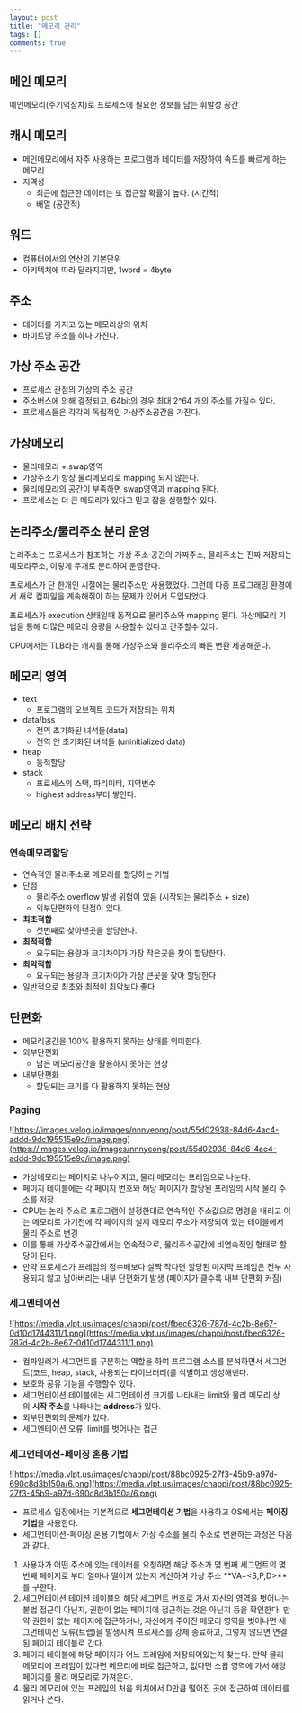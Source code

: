```yaml
---
layout: post
title: "메모리 관리"
tags: []
comments: true
---
```


## 메인 메모리

메인메모리(주기억장치)로 프로세스에 필요한 정보를 담는 휘발성 공간

## 캐시 메모리

- 메인메모리에서 자주 사용하는 프로그램과 데이터를 저장하여 속도를 빠르게 하는 메모리
- 지역성
    - 최근에 접근한 데이터는 또 접근할 확률이 높다. (시간적)
    - 배열 (공간적)

## 워드

- 컴퓨터에서의 연산의 기본단위
- 아키텍처에 따라 달라지지만, 1word = 4byte

## 주소

- 데이터를 가지고 있는 메모리상의 위치
- 바이트당 주소를 하나 가진다.

## 가상 주소 공간

- 프로세스 관점의 가상의 주소 공간
- 주소버스에 의해 결정되고, 64bit의 경우 최대 2^64 개의 주소를 가질수 있다.
- 프로세스들은 각각의 독립적인 가상주소공간을 가진다.

## 가상메모리

- 물리메모리 + swap영역
- 가상주소가 항상 물리메모리로 mapping 되지 않는다.
- 물리메모리의 공간이 부족하면 swap영역과 mapping 된다.
- 프로세스는 더 큰 메모리가 있다고 믿고 잡을 실행할수 있다.

## 논리주소/물리주소 분리 운영

논리주소는 프로세스가 참조하는 가상 주소 공간의 가짜주소, 물리주소는 진짜 저장되는 메모리주소, 이렇게 두개로 분리하여 운영한다.

프로세스가 단 한개인 시절에는 물리주소만 사용했었다. 그런데 다중 프로그래밍 환경에서 새로 컴파일을 계속해줘야 하는 문제가 있어서 도입되었다.

프로세스가 execution 상태일때 동적으로 물리주소와 mapping 된다. 가상메모리 기법을 통해 더많은 메모리 용량을 사용할수 있다고 간주할수 있다.

CPU에서는 TLB라는 캐시를 통해 가상주소와 물리주소의 빠른 변환 제공해준다.

## 메모리 영역

- text
    - 프로그램의 오브젝트 코드가 저장되는 위치
- data/bss
    - 전역 초기화된 녀석들(data)
    - 전역 안 초기화된 녀석들 (uninitialized data)
- heap
    - 동적할당
- stack
    - 프로세스의 스택, 파리미터, 지역변수
    - highest address부터 쌓인다.

## 메모리 배치 전략

### 연속메모리할당

- 연속적인 물리주소로 메모리를 할당하는 기법
- 단점
    - 물리주소 overflow 발생 위험이 있음 (시작되는 물리주소 + size)
    - 외부단편화의 단점이 있다.
- **최초적합**
    - 첫번째로 찾아낸곳을 할당한다.
- **최적적합**
    - 요구되는 용량과 크기차이가 가장 작은곳을 찾아 할당한다.
- **최악적합**
    - 요구되는 용량과 크기차이가 가장 큰곳을 찾아 할당한다
- 일반적으로 최초와 최적이 최악보다 좋다

## 단편화

- 메모리공간을 100% 활용하지 못하는 상태를 의미한다.
- 외부단편화
    - 남은 메모리공간을 활용하지 못하는 현상
- 내부단편화
    - 할당되는 크기를 다 활용하지 못하는 현상

### Paging

![https://images.velog.io/images/nnnyeong/post/55d02938-84d6-4ac4-addd-9dc195515e9c/image.png](https://images.velog.io/images/nnnyeong/post/55d02938-84d6-4ac4-addd-9dc195515e9c/image.png)

- 가상메모리는 페이지로 나누어지고, 물리 메모리는 프레임으로 나눈다.
- 페이지 테이블에는 각 페이지 번호와 해당 페이지가 할당된 프레임의 시작 물리 주소를 저장
- CPU는 논리 주소로 프로그램이 설정한대로 연속적인 주소값으로 명령을 내리고 이는 메모리로 가기전에 각 페이지의 실제 메모리 주소가 저장되어 있는 테이블에서 물리 주소로 변경
- 이를 통해 가상주소공간에서는 연속적으로, 물리주소공간에 비연속적인 형태로 할당이 된다.
- 만약 프로세스가 프레임의 정수배보다 살짝 작다면 할당된 마지막 프레임은 전부 사용되지 않고 남아버리는 내부 단편화가 발생 (페이지가 클수록 내부 단편화 커짐)

### 세그멘테이션

![https://media.vlpt.us/images/chappi/post/fbec6326-787d-4c2b-8e67-0d10d1744311/1.png](https://media.vlpt.us/images/chappi/post/fbec6326-787d-4c2b-8e67-0d10d1744311/1.png)

- 컴파일러가 세그먼트를 구분하는 역할을 하여 프로그램 소스를 분석하면서 세그먼트(코드, heap, stack, 사용되는 라이브러리(를 식별하고 생성해낸다.
- 보호와 공유 기능을 수행할수 있다.
- 세그먼테이션 테이블에는 세그먼테이션 크기를 나타내는 limit와 물리 메모리 상의 **시작 주소**를 나타내는 **address**가 있다.
- 외부단편화의 문제가 있다.
- 세그멘테이션 오류: limit를 벗어나는 접근

### 세그먼테이션-페이징 혼용 기법

![https://media.vlpt.us/images/chappi/post/88bc0925-27f3-45b9-a97d-690c8d3b150a/6.png](https://media.vlpt.us/images/chappi/post/88bc0925-27f3-45b9-a97d-690c8d3b150a/6.png)

- 프로세스 입장에서는 기본적으로 **세그먼테이션 기법**을 사용하고 OS에서는 **페이징 기법**을 사용한다.
- 세그먼테이션-페이징 혼용 기법에서 가상 주소를 물리 주소로 변환하는 과정은 다음과 같다.
1. 사용자가 어떤 주소에 있는 데이터를 요청하면 해당 주소가 몇 번째 세그먼트의 몇 번째 페이지로 부터 얼마나 떨어져 있는지 계산하여 가상 주소 **VA=<S,P,D>**를 구한다.
2. 세그먼테이션 테이션 테이블의 해당 세그먼트 번호로 가서 자신의 영역을 벗어나는 불법 접근이 아닌지, 권한이 없는 페이지에 접근하는 것은 아닌지 등을 확인한다. 만약 권한이 없는 페이지에 접근하거나, 자신에게 주어진 메모리 영역을 벗어나면 세그먼테이션 오류(트랩)을 발생시켜 프로세스를 강제 종료하고, 그렇지 않으면 연결된 페이지 테이블로 간다.
3. 페이지 테이블에 해당 페이지가 어느 프레임에 저장되어있는지 찾는다. 만약 물리 메모리에 프레임이 있다면 메모리에 바로 접근하고, 없다면 스왑 영역에 가서 해당 페이지를 물리 메모리로 가져온다.
4. 물리 메모리에 있는 프레임의 처음 위치에서 D만큼 떨어진 곳에 접근하여 데이터를 읽거나 쓴다.
